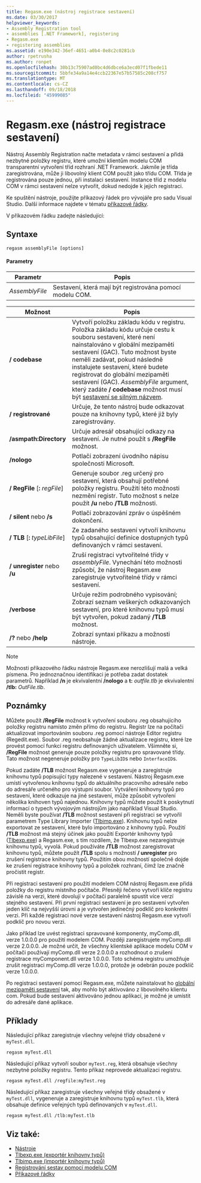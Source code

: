 ```yaml
---
title: Regasm.exe (nástroj registrace sestavení)
ms.date: 03/30/2017
helpviewer_keywords:
- Assembly Registration tool
- assemblies [.NET Framework], registering
- Regasm.exe
- registering assemblies
ms.assetid: e190e342-36ef-4651-a0b4-0e8c2c0281cb
author: rpetrusha
ms.author: ronpet
ms.openlocfilehash: 30b13c75907ad0bc4d6dbce6a3ecd07f1fbede11
ms.sourcegitcommit: 5bbfe34a9a14e4ccb22367e57b57585c208cf757
ms.translationtype: MT
ms.contentlocale: cs-CZ
ms.lasthandoff: 09/18/2018
ms.locfileid: "45999085"
---
```

# <a name="regasmexe-assembly-registration-tool"></a>Regasm.exe (nástroj registrace sestavení)

Nástroj Assembly Registration načte metadata v rámci sestavení a přidá nezbytné položky registru, které umožní klientům modelu COM transparentní vytvoření tříd rozhraní .NET Framework. Jakmile je třída zaregistrována, může ji libovolný klient COM použít jako třídu COM. Třída je registrována pouze jednou, při instalaci sestavení. Instance tříd z modelu COM v rámci sestavení nelze vytvořit, dokud nedojde k jejich registraci.

Ke spuštění nástroje, použijte příkazový řádek pro vývojáře pro sadu Visual Studio. Další informace najdete v tématu [příkazové řádky](../../../docs/framework/tools/developer-command-prompt-for-vs.md).

V příkazovém řádku zadejte následující:

## <a name="syntax"></a>Syntaxe

```
regasm assemblyFile [options]
```

#### <a name="parameters"></a>Parametry

|Parametr|Popis|
|---------------|-----------------|
|*AssemblyFile*|Sestavení, která mají být registrována pomocí modelu COM.|

|Možnost|Popis|
|------------|-----------------|
|**/ codebase**|Vytvoří položku základu kódu v registru. Položka základu kódu určuje cestu k souboru sestavení, které není nainstalováno v globální mezipaměti sestavení (GAC). Tuto možnost byste neměli zadávat, pokud následně instalujete sestavení, které budete registrovat do globální mezipaměti sestavení (GAC). *AssemblyFile* argument, který zadáte **/ codebase** možnost musí být [sestavení se silným názvem](../../../docs/framework/app-domains/strong-named-assemblies.md).|
|**/ registrované**|Určuje, že tento nástroj bude odkazovat pouze na knihovny typů, které již byly zaregistrovány.|
|**/asmpath:Directory**|Určuje adresář obsahující odkazy na sestavení. Je nutné použít s **/RegFile** možnost.|
|**/nologo**|Potlačí zobrazení úvodního nápisu společnosti Microsoft.|
|**/ RegFile** [**:** *regFile*]|Generuje soubor .reg určený pro sestavení, která obsahují potřebné položky registru. Použití této možnosti nezmění registr. Tuto možnost s nelze použít **/u** nebo **/TLB** možnosti.|
|**/ silent** nebo **/s**|Potlačí zobrazování zpráv o úspěšném dokončení.|
|**/ TLB** [**:** *typeLibFile*]|Ze zadaného sestavení vytvoří knihovnu typů obsahující definice dostupných typů definovaných v rámci sestavení.|
|**/ unregister** nebo **/u**|Zruší registraci vytvořitelné třídy v *assemblyFile*. Vynechání této možnosti způsobí, že nástroj Regasm.exe zaregistruje vytvořitelné třídy v rámci sestavení.|
|**/verbose**|Určuje režim podrobného vypisování; Zobrazí seznam veškerých odkazovaných sestavení, pro které knihovnu typů musí být vytvořen, pokud zadaný **/TLB** možnost.|
|**/?** nebo   **/help**|Zobrazí syntaxi příkazu a možnosti nástroje.|

> [!NOTE]
> Možnosti příkazového řádku nástroje Regasm.exe nerozlišují malá a velká písmena. Pro jednoznačnou identifikaci je potřeba zadat dostatek parametrů. Například **/n** je ekvivalentní **/nologo** a **t:** *outfile.tlb* je ekvivalentní **/tlb:**  *OutFile.tlb*.

## <a name="remarks"></a>Poznámky

Můžete použít **/RegFile** možnost k vytvoření souboru .reg obsahujícího položky registru namísto změn přímo do registru. Registr lze na počítači aktualizovat importováním souboru .reg pomocí nástroje Editor registru (Regedit.exe). Soubor .reg neobsahuje žádné aktualizace registru, které lze provést pomocí funkcí registru definovaných uživatelem.  Všimněte si, **/RegFile** možnost generuje pouze položky registru pro spravované třídy.  Tato možnost negeneruje položky pro `TypeLibID`s nebo `InterfaceID`s.

Pokud zadáte **/TLB** možnost Regasm.exe vygeneruje a zaregistruje knihovnu typů popisující typy nalezené v sestavení. Nástroj Regasm.exe umístí vytvořenou knihovnu typů do aktuálního pracovního adresáře nebo do adresáře určeného pro výstupní soubor. Vytváření knihovny typů pro sestavení, které odkazuje na jiné sestavení, může způsobit vytvoření několika knihoven typů najednou. Knihovny typů můžete použít k poskytnutí informací o typech vývojovým nástrojům jako například Visual Studio. Neměli byste používat **/TLB** možnost sestavení při registraci se vytvořil parametrem Type Library Importer ([Tlbimp.exe](../../../docs/framework/tools/tlbimp-exe-type-library-importer.md)). Knihovnu typů nelze exportovat ze sestavení, které bylo importováno z knihovny typů. Použití **/TLB** možnost má stejný účinek jako použití Exportér knihovny typů ([Tlbexp.exe](../../../docs/framework/tools/tlbexp-exe-type-library-exporter.md)) a Regasm.exe, s tím rozdílem, že Tlbexp.exe nezaregistruje knihovnu typů, vyvolá.  Pokud používáte **/TLB** možnost zaregistrovat knihovnu typů, můžete použít **/TLB** spolu s možností **/ unregister** pro zrušení registrace knihovny typů. Použitím obou možností společně dojde ke zrušení registrace knihovny typů a položek rozhraní, čímž lze značně pročistit registr.

Při registraci sestavení pro použití modelem COM nástroj Regasm.exe přidá položky do registru místního počítače. Přesněji řečeno vytvoří klíče registru závislé na verzi, které dovolují v počítači paralelně spustit více verzí stejného sestavení. Při první registraci sestavení je pro sestavení vytvořen jeden klíč na nejvyšší úrovni a je vytvořen jedinečný podklíč pro konkrétní verzi. Při každé registraci nové verze sestavení nástroj Regasm.exe vytvoří podklíč pro novou verzi.

Jako příklad lze uvést registraci spravované komponenty, myComp.dll, verze 1.0.0.0 pro použití modelem COM. Později zaregistrujete myComp.dll verze 2.0.0.0. Je možné určit, že všechny klientské aplikace modelu COM v počítači používají myComp.dll verze 2.0.0.0 a rozhodnout o zrušení registrace myComponent.dll verze 1.0.0.0. Toto schéma registru umožňuje zrušit registraci myComp.dll verze 1.0.0.0, protože je odebrán pouze podklíč verze 1.0.0.0.

Po registraci sestavení pomocí Regasm.exe, můžete nainstalovat ho [globální mezipaměti sestavení](../../../docs/framework/app-domains/gac.md) tak, aby mohlo být aktivováno z libovolného klientu com. Pokud bude sestavení aktivováno jednou aplikací, je možné je umístit do adresáře dané aplikace.

## <a name="examples"></a>Příklady

Následující příkaz zaregistruje všechny veřejné třídy obsažené v `myTest.dll`.

```
regasm myTest.dll
```

Následující příkaz vytvoří soubor `myTest.reg`, která obsahuje všechny nezbytné položky registru. Tento příkaz neprovede aktualizaci registru.

```
regasm myTest.dll /regfile:myTest.reg
```

Následující příkaz zaregistruje všechny veřejné třídy obsažené v `myTest.dll`, vygeneruje a zaregistruje knihovnu typů `myTest.tlb`, která obsahuje definice veřejných typů definovaných v `myTest.dll`.

```
regasm myTest.dll /tlb:myTest.tlb
```

## <a name="see-also"></a>Viz také:

- [Nástroje](../../../docs/framework/tools/index.md)
- [Tlbexp.exe (exportér knihovny typů)](../../../docs/framework/tools/tlbexp-exe-type-library-exporter.md)
- [Tlbimp.exe (importér knihovny typů)](../../../docs/framework/tools/tlbimp-exe-type-library-importer.md)
- [Registrování sestav pomocí modelu COM](../../../docs/framework/interop/registering-assemblies-with-com.md)
- [Příkazové řádky](../../../docs/framework/tools/developer-command-prompt-for-vs.md)

